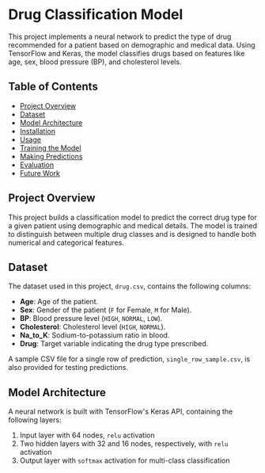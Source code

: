 # Drug Classification Model

This project implements a neural network to predict the type of drug recommended for a patient based on demographic and medical data. Using TensorFlow and Keras, the model classifies drugs based on features like age, sex, blood pressure (BP), and cholesterol levels. 

## Table of Contents
- [Project Overview](#project-overview)
- [Dataset](#dataset)
- [Model Architecture](#model-architecture)
- [Installation](#installation)
- [Usage](#usage)
- [Training the Model](#training-the-model)
- [Making Predictions](#making-predictions)
- [Evaluation](#evaluation)
- [Future Work](#future-work)

## Project Overview
This project builds a classification model to predict the correct drug type for a given patient using demographic and medical details. The model is trained to distinguish between multiple drug classes and is designed to handle both numerical and categorical features. 

## Dataset
The dataset used in this project, `drug.csv`, contains the following columns:
- **Age**: Age of the patient.
- **Sex**: Gender of the patient (`F` for Female, `M` for Male).
- **BP**: Blood pressure level (`HIGH`, `NORMAL`, `LOW`).
- **Cholesterol**: Cholesterol level (`HIGH`, `NORMAL`).
- **Na_to_K**: Sodium-to-potassium ratio in blood.
- **Drug**: Target variable indicating the drug type prescribed.

A sample CSV file for a single row of prediction, `single_row_sample.csv`, is also provided for testing predictions.

## Model Architecture
A neural network is built with TensorFlow's Keras API, containing the following layers:
1. Input layer with 64 nodes, `relu` activation
2. Two hidden layers with 32 and 16 nodes, respectively, with `relu` activation
3. Output layer with `softmax` activation for multi-class classification


